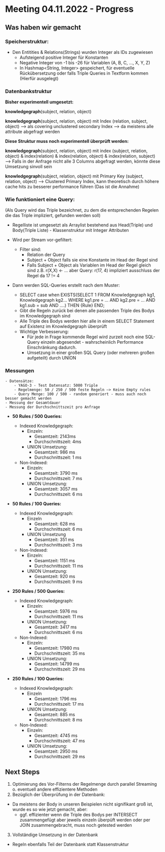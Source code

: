 # Meeting 04.11.2022 - Progress

## Was haben wir gemacht

### Speicherstruktur:
- Den Entitities & Relations(Strings) wurden Integer als IDs zugewiesen
    - Aufsteigend positive Integer für Konstanten
    - Negative Integer von -1 bis -26 für Variablen (A, B, C, ..., X, Y, Z)
    - In Hashmap<String, Integer> gespeichert, für eventuelle Rückübersetzung oder falls Triple Queries in Textform kommen (Hierfür ausgelegt)

### Datenbankstruktur
**Bisher experimentell umgesetzt:**

**knowledgegraph**(subject, relation, object)

**knowledgegraph**(subject, relation, object) mit Index (relation, subject, object) —> als covering unclustered secondary Index --> da meistens alle attribute abgefragt werden

**Diese Struktur muss noch experimentell überprüft werden:**

**knowledgegraph**(subject, relation, object) mit index (subject, relation, object) & index(relation) & index(relation, object) & index(relation, subject) —> Falls in der Anfrage nicht alle 3 Columns abgefragt werden, könnte diese Umsetzung sinvoll sein

**knowledgegraph**(subject, relation, object) mit Primary Key (subject, relation, object) —> Clustered Primary Index, kann theoretisch durch höhere cache hits zu besserer performance führen (Das ist die Annahme)

### Wie funktioniert eine Query:
(Als Query wird das Triple bezeichnet, zu dem die entsprechenden Regelen die das Triple impliziert, gefunden werden soll)

- Regelliste ist umgesetzt als Arraylist bestehend aus Head(Triple) und Body(Triple Liste) - Klassenstruktur mit Integer Attributen
- Wird per Stream vor-gefiltert:
    - Filter sind:
      - Relation der Query
      - Subject + Object falls sie eine Konstante im Head der Regel sind
      - Falls Subject + Object als Variablen im Head der Regel gleich sind z.B. r(X,X) <- ... aber Query: r(17, 4) impliziert ausschluss der Regel da 17 != 4

- Dann werden SQL-Queries erstellt nach dem Muster:
    - SELECT case when EXISTS(SELECT 1 FROM Knowledgegraph kg1, Knowledgegraph kg2… WHERE kg1.pre = … AND kg2.pre = … AND kg1.sub = sub AND ….) THEN {Rule} END;
    - Gibt die Regeln zurück bei denen alle passenden Triple des Bodys im Knowledgegraph sind
    - Alle Triple des Bodys werden hier alle in einem SELECT Statement auf Existenz im Knowledgegraph überprüft
    - Wichtige Verbesserung:
      - Für jede in Frage kommende Regel wird zurzeit noch eine SQL-Query einzeln abgesendet - wahrscheinlich Performance Einschränkung dadurch.
      - Umsetzung in einer großen SQL Query (oder mehreren großen aufgeteilt) durch UNION

### Messungen

    - Datensätze:
        - YAGO-3 - Test Datensatz: 5000 Triple
        - Regelmenge: 50 / 250 / 500 feste Regeln —> Keine Empty rules
        - Query Menge: 100 / 500 - random generiert - muss auch noch besser gemacht werden
    - Messung der Gesamtdauer
    - Messung der Durchschnittszeit pro Anfrage

- **50 Rules / 500 Queries:**
    - Indexed Knowledgegraph:
      - Einzeln:
        - Gesamtzeit: 2143ms
        - Durchschnittszeit: 4ms
      - UNION Umsetzung:
        - Gesamtzeit: 986 ms
        - Durchschnittszeit: 1 ms
    - Non-Indexed:
      - Einzeln:
        - Gesamtzeit: 3790 ms
        - Durchschnittszeit: 7 ms
      - UNION Umsetzung:
        - Gesamtzeit: 3057 ms
        - Durchschnittszeit: 6 ms


- **50 Rules / 100 Queries:**
    - Indexed Knowledgegraph:
      - Einzeln
        - Gesamtzeit: 628 ms
        - Durchschnittszeit: 6 ms
      - UNION Umsetzung
        - Gesamtzeit: 351 ms
        - Durchschnittszeit: 3 ms
    - Non-Indexed:
      - Einzeln:
        - Gesamtzeit: 1151 ms
        - Durchschnittszeit: 11 ms
      - UNION Umsetzung:
        - Gesamtzeit: 920 ms
        - Durchschnittszeit: 9 ms

- **250 Rules / 500 Queries:**
    - Indexed Knowledgegraph:
      - Einzeln:
        - Gesamtzeit: 5976 ms
        - Durchschnittszeit: 11 ms
      - UNION Umsetzung:
        - Gesamtzeit: 3417 ms
        - Durchschnittszeit: 6 ms
    - Non-Indexed:
      - Einzeln:
        - Gesamtzeit: 17980 ms
        - Durchschnittszeit: 35 ms
      - UNION Umsetzung:
        - Gesamtzeit: 14799 ms
        - Durchschnittszeit: 29 ms

- **250 Rules / 100 Queries:**
    - Indexed Knowledgegraph:
      - Einzeln
        - Gesamtzeit: 1796 ms
        - Durchschnittszeit: 17 ms
      - UNION Umsetzung:
        - Gesamtzeit: 885 ms
        - Durchschnittszeit: 8 ms
    - Non-Indexed:
      - Einzeln:
        - Gesamtzeit: 4745 ms
        - Durchschnittszeit: 47 ms
      - UNION Umsetzung:
        - Gesamtzeit: 2950 ms
        - Durchschnittszeit: 29 ms

## Next Steps

1. Optimierung des Vor-Filterns der Regelmenge durch parallel Streaming o. eventuell andere effizientere Methoden 
2. Bezüglich der Überprüfung in der Datenbank:
  - Da meistens der Body in unseren Beispielen nicht signifikant groß ist, wurde es so wie jetzt gemacht, aber:
    - ggf. effizienter wenn die Triple des Bodys per INTERSECT zusammengefügt aber jeweils einzeln überpüft werden oder per JOIN zusammengebracht, muss noch getested werden
3. Vollständige Umsetzung in der Datenbank
  - Regeln ebenfalls Teil der Datenbank statt Klassenstruktur
